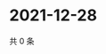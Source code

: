 # 2021-12-28

共 0 条

<!-- BEGIN WEIBO -->
<!-- 最后更新时间 Tue Dec 28 2021 17:15:01 GMT+0800 (China Standard Time) -->

<!-- END WEIBO -->
